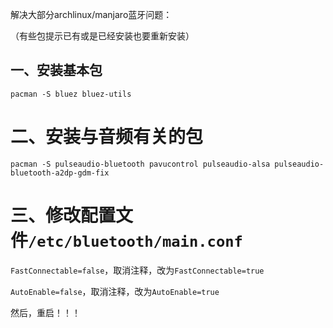 解决大部分archlinux/manjaro蓝牙问题：

（有些包提示已有或是已经安装也要重新安装）

## 一、安装基本包

```shell
pacman -S bluez bluez-utils
```

# 二、安装与音频有关的包

```shell
pacman -S pulseaudio-bluetooth pavucontrol pulseaudio-alsa pulseaudio-bluetooth-a2dp-gdm-fix
```

# 三、修改配置文件`/etc/bluetooth/main.conf`

`FastConnectable=false`，取消注释，改为`FastConnectable=true`

`AutoEnable=false`，取消注释，改为`AutoEnable=true`

然后，重启！！！
